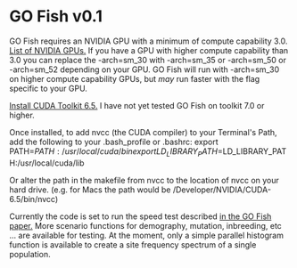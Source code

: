 # GO Fish v0.1

GO Fish requires an NVIDIA GPU with a minimum of compute capability 3.0. [List of NVIDIA GPUs.](https://developer.nvidia.com/cuda-gpus) If you have a GPU with higher compute capability than 3.0 you can replace the -arch=sm_30 with -arch=sm_35 or -arch=sm_50 or -arch=sm_52 depending on your GPU. GO Fish will run with -arch=sm_30 on higher compute capability GPUs, but *may* run faster with the flag specific to your GPU. 

[Install CUDA Toolkit 6.5.](https://developer.nvidia.com/cuda-toolkit-65) I have not yet tested GO Fish on toolkit 7.0 or higher. 

Once installed, to add nvcc (the CUDA compiler) to your Terminal's Path, add the following to your .bash_profile or .bashrc:
export PATH=$PATH:/usr/local/cuda/bin
export LD_LIBRARY_PATH=$LD_LIBRARY_PATH:/usr/local/cuda/lib

Or alter the path in the makefile from nvcc to the location of nvcc on your hard drive. (e.g. for Macs the path would be /Developer/NVIDIA/CUDA-6.5/bin/nvcc)

Currently the code is set to run the speed test described [in the GO Fish paper.](http://dx.doi.org/10.1101/042622) More scenario functions for demography, mutation, inbreeding, etc ...  are available for testing. At the moment, only a simple parallel histogram function is available to create a site frequency spectrum of a single population. 
